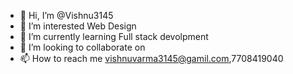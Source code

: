 - 👋 Hi, I’m @Vishnu3145
- 👀 I’m interested Web Design
- 🌱 I’m currently learning Full stack devolpment
- 💞️ I’m looking to collaborate on 
- 📫 How to reach me vishnuvarma3145@gamil.com,7708419040

<!---
Vishnu3145/Vishnu3145 is a ✨ special ✨ repository because its `README.md` (this file) appears on your GitHub profile.
You can click the Preview link to take a look at your changes.
--->

